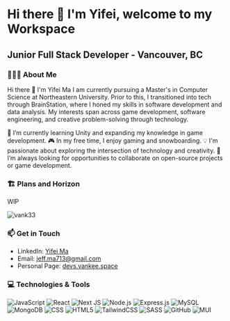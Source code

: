 
# Hi there 👋 I'm Yifei, welcome to my Workspace #

## **Junior Full Stack Developer - Vancouver, BC** ##

### 🙋🏻‍♂️ About Me ###

Hi there 👋 I'm Yifei Ma
I am currently pursuing a Master's in Computer Science at Northeastern University. Prior to this, I transitioned into tech through BrainStation, where I honed my skills in software development and data analysis. My interests span across game development, software engineering, and creative problem-solving through technology.

🌱 I’m currently learning Unity and expanding my knowledge in game development.
🎮 In my free time, I enjoy gaming and snowboarding.
💡 I'm passionate about exploring the intersection of technology and creativity.
🔭 I’m always looking for opportunities to collaborate on open-source projects or game development.

### 🏗️ Plans and Horizon ###

WIP

<div style="display: flex; justify-content: flex-start; align-items: center;">
    <img style="width: 40%, height: 100px" src="https://github-readme-streak-stats.herokuapp.com/?user=vank33&show_icons=true&theme=radical" alt="vank33" />
</div>


### 📫 Get in Touch
- LinkedIn: [Yifei Ma](https://www.linkedin.com/in/jeff-yifei-ma)
- Email: [jeff.ma713@gmail.com](mailto:jeff.ma713@gmail.com.com)
- Personal Page: [devs.vankee.space](https://devs.vankee.space)

### 💻 Technologies & Tools
![JavaScript](https://img.shields.io/badge/-JavaScript-%23F7DF1E?style=for-the-badge&logo=javascript&logoColor=black)
![React](https://img.shields.io/badge/-React-%23282C34?style=for-the-badge&logo=react)
![Next JS](https://img.shields.io/badge/Next-black?style=for-the-badge&logo=next.js&logoColor=white)
![Node.js](https://img.shields.io/badge/-Node.js-%23339933?style=for-the-badge&logo=node.js&logoColor=white)
![Express.js](https://img.shields.io/badge/-Express.js-%23000000?style=for-the-badge&logo=express)
![MySQL](https://img.shields.io/badge/mysql-4479A1.svg?style=for-the-badge&logo=mysql&logoColor=white)
![MongoDB](https://img.shields.io/badge/MongoDB-%234ea94b.svg?style=for-the-badge&logo=mongodb&logoColor=white)
![CSS](https://img.shields.io/badge/-CSS3-%231572B6?style=for-the-badge&logo=css3)
![HTML5](https://img.shields.io/badge/-HTML5-%23E34F26?style=for-the-badge&logo=html5&logoColor=white)
![TailwindCSS](https://img.shields.io/badge/tailwindcss-%2338B2AC.svg?style=for-the-badge&logo=tailwind-css&logoColor=white)
![SASS](https://img.shields.io/badge/-SASS-%23CC6699?style=for-the-badge&logo=sass&logoColor=white)
![GitHub](https://img.shields.io/badge/-GitHub-%23181717?style=for-the-badge&logo=github)
![MUI](https://img.shields.io/badge/MUI-%230081CB.svg?style=for-the-badge&logo=mui&logoColor=white)





